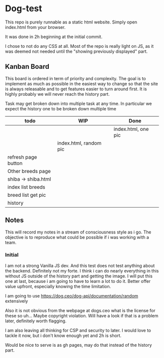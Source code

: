 # Dog-test

This repo is purely runnable as a static html website. Simply open index.html from your browser.

It was done in 2h beginning at the initial commit.

I chose to not do any CSS at all. Most of the repo is really light on JS, as it was deemed not needed until the "showing previously displayed" part.

## Kanban Board

This board is ordered in term of priority and complexity. The goal is to implement as much as possible in the easiest way to change so that the site is always releasable and to get features easier to turn around first. It is highly probably we will never reach the history part.

Task may get broken down into multiple task at any time. In particular we expect the history one to be broken down multiple time

| todo                | WIP                    | Done                |
| ------------------- | ---------------------- | ------------------- |
|                     |                        | index.html, one pic |
|                     | index.html, random pic |                     |
| refresh page button |                        |                     |
| Other breeds page   |                        |                     |
| shiba -> shiba.html |                        |                     |
| index list breeds   |                        |                     |
| breed list get pic  |                        |                     |
| history             |                        |                     |

## Notes

This will record my notes in a stream of consciousness style as i go. The objective is to reproduce what could be possible if i was working with a team.

### Initial

I am not a strong Vanilla JS dev. And this test does not test anything about the backend. Definitely not my forte. I think i can do nearly everything in this without JS outside of the history part and getting the image. I will put this one at last, because i am going to have to learn a lot to do it. Better offer value upfront, especially knowing the time limitation.

I am going to use <https://dog.ceo/dog-api/documentation/random> extensively

Also it is not obvious from the webpage at dogs.ceo what is the license for these so uh... Maybe copyright violation. Will have a look if that is a problem later, definitely worth flagging.

I am also leaving all thinking for CSP and security to later. I would love to tackle it now, but i don't know enough yet and 2h is short.

Would be nice to serve is as gh pages, may do that instead of the history part.
